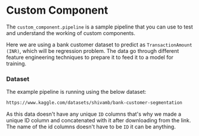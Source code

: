 # Custom Component

The `custom_component.pipeline` is a sample pipeline that you can use to test and understand the working of custom components.

Here we are using a bank customer dataset to predict as `TransactionAmount (INR)`, which will be regression problem. The data go through different feature engineering techniques to prepare it to feed it to a model for training.

### Dataset

The example pipeline is running using the below dataset:

```bash
https://www.kaggle.com/datasets/shivamb/bank-customer-segmentation
```

As this data doesn't have any unique `ID` columns that's why we made a unique ID column and concatenated with it after downloading from the link. The name of the id columns doesn't have to be `ID` it can be anything.
